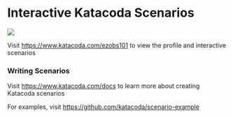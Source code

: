 # Interactive Katacoda Scenarios

[![](http://shields.katacoda.com/katacoda/ezobs101/count.svg)](https://www.katacoda.com/ezobs101 "Get your profile on Katacoda.com")

Visit https://www.katacoda.com/ezobs101 to view the profile and interactive scenarios

### Writing Scenarios
Visit https://www.katacoda.com/docs to learn more about creating Katacoda scenarios

For examples, visit https://github.com/katacoda/scenario-example
